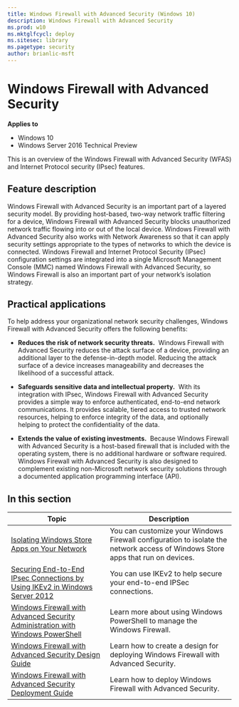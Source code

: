 ```yaml
---
title: Windows Firewall with Advanced Security (Windows 10)
description: Windows Firewall with Advanced Security
ms.prod: w10
ms.mktglfcycl: deploy
ms.sitesec: library
ms.pagetype: security
author: brianlic-msft
---
```


# Windows Firewall with Advanced Security

**Applies to**
-   Windows 10
-   Windows Server 2016 Technical Preview

This is an overview of the Windows Firewall with Advanced Security (WFAS) and Internet Protocol security (IPsec) features.

## Feature description

Windows Firewall with Advanced Security is an important part of a layered security model. By providing host-based, two-way network traffic filtering for a device, Windows Firewall with Advanced Security blocks unauthorized network traffic flowing into or out of the local device. Windows Firewall with Advanced Security also works with Network Awareness so that it can apply security settings appropriate to the types of networks to which the device is connected. Windows Firewall and Internet Protocol Security (IPsec) configuration settings are integrated into a single Microsoft Management Console (MMC) named Windows Firewall with Advanced Security, so Windows Firewall is also an important part of your network’s isolation strategy.

## Practical applications


To help address your organizational network security challenges, Windows Firewall with Advanced Security offers the following benefits:

-   **Reduces the risk of network security threats.**  Windows Firewall with Advanced Security reduces the attack surface of a device, providing an additional layer to the defense-in-depth model. Reducing the attack surface of a device increases manageability and decreases the likelihood of a successful attack.

-   **Safeguards sensitive data and intellectual property.**  With its integration with IPsec, Windows Firewall with Advanced Security provides a simple way to enforce authenticated, end-to-end network communications. It provides scalable, tiered access to trusted network resources, helping to enforce integrity of the data, and optionally helping to protect the confidentiality of the data.

-   **Extends the value of existing investments.**  Because Windows Firewall with Advanced Security is a host-based firewall that is included with the operating system, there is no additional hardware or software required. Windows Firewall with Advanced Security is also designed to complement existing non-Microsoft network security solutions through a documented application programming interface (API).

## In this section

| Topic | Description
| - | - |
| [Isolating Windows Store Apps on Your Network](isolating-apps-on-your-network.md) | You can customize your Windows Firewall configuration to isolate the network access of Windows Store apps that run on devices. |
| [Securing End-to-End IPsec Connections by Using IKEv2 in Windows Server 2012](securing-end-to-end-ipsec-connections-by-using-ikev2.md) | You can use IKEv2 to help secure your end-to-end IPSec connections. |
| [Windows Firewall with Advanced Security Administration with Windows PowerShell](windows-firewall-with-advanced-security-administration-with-windows-powershell.md) | Learn more about using Windows PowerShell to manage the Windows Firewall. |
| [Windows Firewall with Advanced Security Design Guide](windows-firewall-with-advanced-security-design-guide.md) | Learn how to create a design for deploying Windows Firewall with Advanced Security. |
| [Windows Firewall with Advanced Security Deployment Guide](windows-firewall-with-advanced-security-deployment-guide.md) |  Learn how to deploy Windows Firewall with Advanced Security. |
